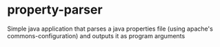 # property-parser
Simple java application that parses a java properties file (using apache's commons-configuration) and outputs it as program arguments
